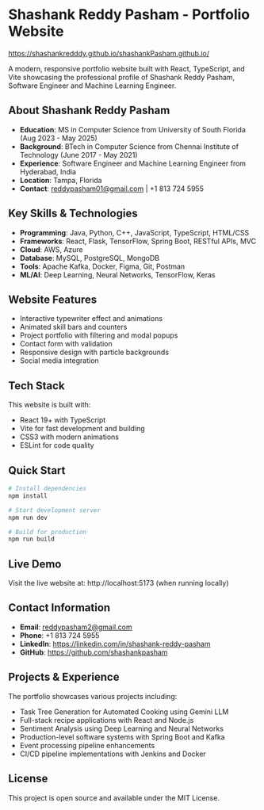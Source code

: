 # Shashank Reddy Pasham - Portfolio Website
https://shashankredddy.github.io/shashankPasham.github.io/

A modern, responsive portfolio website built with React, TypeScript, and Vite showcasing the professional profile of Shashank Reddy Pasham, Software Engineer and Machine Learning Engineer.

## About Shashank Reddy Pasham

- **Education**: MS in Computer Science from University of South Florida (Aug 2023 - May 2025)
- **Background**: BTech in Computer Science from Chennai Institute of Technology (June 2017 - May 2021)
- **Experience**: Software Engineer and Machine Learning Engineer from Hyderabad, India
- **Location**: Tampa, Florida
- **Contact**: reddypasham01@gmail.com | +1 813 724 5955

## Key Skills & Technologies

- **Programming**: Java, Python, C++, JavaScript, TypeScript, HTML/CSS
- **Frameworks**: React, Flask, TensorFlow, Spring Boot, RESTful APIs, MVC
- **Cloud**: AWS, Azure
- **Database**: MySQL, PostgreSQL, MongoDB
- **Tools**: Apache Kafka, Docker, Figma, Git, Postman
- **ML/AI**: Deep Learning, Neural Networks, TensorFlow, Keras

## Website Features

- Interactive typewriter effect and animations
- Animated skill bars and counters
- Project portfolio with filtering and modal popups
- Contact form with validation
- Responsive design with particle backgrounds
- Social media integration

## Tech Stack

This website is built with:

- React 19+ with TypeScript
- Vite for fast development and building
- CSS3 with modern animations
- ESLint for code quality

## Quick Start

```bash
# Install dependencies
npm install

# Start development server
npm run dev

# Build for production
npm run build
```

## Live Demo

Visit the live website at: http://localhost:5173 (when running locally)

## Contact Information

- **Email**: reddypasham2@gmail.com
- **Phone**: +1 813 724 5955
- **LinkedIn**: https://linkedin.com/in/shashank-reddy-pasham
- **GitHub**: https://github.com/shashankpasham

## Projects & Experience

The portfolio showcases various projects including:

- Task Tree Generation for Automated Cooking using Gemini LLM
- Full-stack recipe applications with React and Node.js
- Sentiment Analysis using Deep Learning and Neural Networks
- Production-level software systems with Spring Boot and Kafka
- Event processing pipeline enhancements
- CI/CD pipeline implementations with Jenkins and Docker

## License

This project is open source and available under the MIT License.

